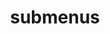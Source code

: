 ---
layout: page
title: submenus
nav: false
nav_order: 2
dropdown: false
children: 
    - title: publications
      permalink: /publications/
    - title: projects
      permalink: /projects/
---